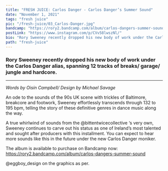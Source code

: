 ```yaml
---
title: "FRESH JUICE: Carlos Danger - Carlos Danger’s Summer Sound"
date: "November 1, 2021"
tags: "fresh juice"
pic: "/fresh-juice/03_Carlos-Danger.jpg"
bandcamp: "https://rory2.bandcamp.com/album/carlos-dangers-summer-sound"
postLink: "https://www.instagram.com/p/CVv58lwszNl/"
bio: "Rory Sweeney recently dropped his new body of work under the Carlos Danger alias..."
path: "fresh-juice"
---
```


### Rory Sweeney recently dropped his new body of work under the Carlos Danger alias, spanning 12 tracks of breaks/ garage/ jungle and hardcore.

<hr>

_Words by Oisín Campbell/ Design by Michael Savage_

An ode to the sounds of the 90s UK scene with trickles of Baltimore, breakcore and footwork, Sweeney effortlessly transcends through 132 to 195 bpm, telling the story of these definitive genres in dance music along the way.

A true whirlwind of sounds from the @bittentwicecollective ‘s very own, Sweeney continues to carve out his status as one of Ireland’s most talented and sought after producers with this installment. You can expect to hear more sounds like this in the future under the new Carlos Danger moniker.

The album is available to purchase on Bandcamp now: https://rory2.bandcamp.com/album/carlos-dangers-summer-sound

@eggboy_design on the graphics as per.
